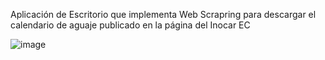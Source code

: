 Aplicación de Escritorio que implementa Web Scrapring para descargar el calendario de aguaje publicado en la página del Inocar EC

![image](https://github.com/darwinjacome/Web-Scrapring-App/assets/106133113/a43f4884-2a0a-4193-a546-49cda1806653)
